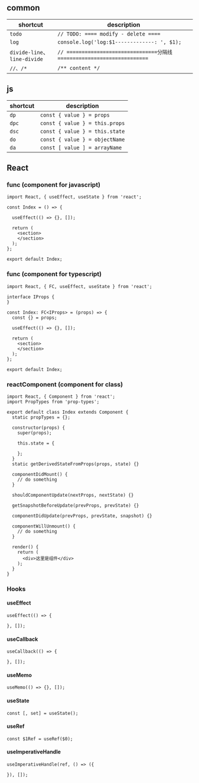 ## common

shortcut | description
--- | ---
`todo` | `// TODO: ==== modify - delete ====`
`log` | `console.log('log:$1-------------: ', $1);`
`divide-line`、`line-divide` | `// ==============================分隔线==============================`
`//、/*` | `/** content */`


## js

shortcut | description
--- | ---
`dp` | `const { value } = props`
`dpc` | `const { value } = this.props`
`dsc` | `const { value } = this.state`
`do` | `const { value } = objectName`
`da` | `const [ value ] = arrayName`

## React

### func (component for javascript)

```
import React, { useEffect, useState } from 'react';

const Index = () => {

  useEffect(() => {}, []);

  return (
    <section>
    </section>
  );
};

export default Index;

```

### func (component for typescript)

```
import React, { FC, useEffect, useState } from 'react';

interface IProps {
}

const Index: FC<IProps> = (props) => {
  const {} = props;

  useEffect(() => {}, []);

  return (
    <section>
    </section>
  );
};

export default Index;

```

### reactComponent (component for class)

```
import React, { Component } from 'react';
import PropTypes from 'prop-types';

export default class Index extends Component {
  static propTypes = {};

  constructor(props) {
    super(props);

    this.state = {

    };
  }
  static getDerivedStateFromProps(props, state) {}

  componentDidMount() {
    // do something
  }

  shouldComponentUpdate(nextProps, nextState) {}

  getSnapshotBeforeUpdate(prevProps, prevState) {}

  componentDidUpdate(prevProps, prevState, snapshot) {}

  componentWillUnmount() {
    // do something
  }

  render() {
    return (
      <div>这里是组件</div>
    );
  }
}
```

### Hooks

#### useEffect

```
useEffect(() => {

}, []);
```

#### useCallback

```
useCallback(() => {

}, []);
```

#### useMemo

```
useMemo(() => {}, []);
```

#### useState

```
const [, set] = useState();
```

#### useRef

```
const $1Ref = useRef($0);
```

#### useImperativeHandle

```
useImperativeHandle(ref, () => ({

}), []);
```